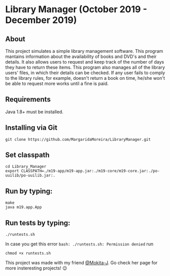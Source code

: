 # Library Manager (October 2019 - December 2019)

## About
This project simulates a simple library management software. This program mantains information about the availability of books and DVD's and their details. It also allows users to request and keep track of the number of days they have to return these items. This program also manages all of the library users' files, in which their details can be checked. If any user fails to comply to the library rules, for example, doesn't return a book on time, he/she won't be able to request more works until a fine is paid.

## Requirements
Java 1.8+ must be installed.

## Installing via Git
```
git clone https://github.com/MargaridaMoreira/LibraryManager.git
```

## Set classpath
```
cd Library_Manager
export CLASSPATH=./m19-app/m19-app.jar:./m19-core/m19-core.jar:./po-uuilib/po-uuilib.jar:.
```

## Run by typing:
```
make
java m19.app.App
```

## Run tests by typing:
```
./runtests.sh
```

In case you get this error `bash: ./runtests.sh: Permission denied` run
```
chmod +x runtests.sh
```

This project was made with my friend [@Mokita-J](https://github.com/Mokita-J). Go check her page for more insteresting projects! :wink:
